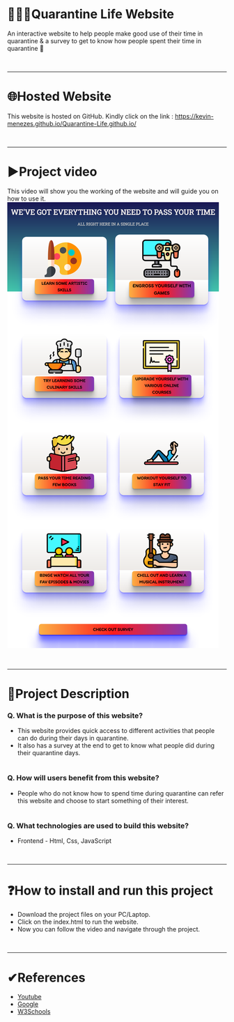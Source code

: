 # 👨‍👩‍👦Quarantine Life Website
An interactive website to help people make good use of their time in quarantine & a survey to get to know how people spent their time in quarantine 🤔

<br/>
<hr>

# 🌐Hosted Website
This website is hosted on GitHub. Kindly click on the link : https://kevin-menezes.github.io/Quarantine-Life.github.io/

<br/>
<hr>

# ▶Project video
This video will show you the working of the website and will guide you on how to use it.
<img alt="Cool Stuffs" src="https://github.com/Kevin-Menezes/Quarantine-Life.github.io/blob/main/Stuff.png">


<br/>
<hr>

# 📄Project Description
### Q. What is the purpose of this website?
- This website provides quick access to different activities that people can do during their days in quarantine.
- It also has a survey at the end to get to know what people did during their quarantine days.
#

### Q. How will users benefit from this website?
- People who do not know how to spend time during quarantine can refer this website and choose to start something of their interest.
#

### Q. What technologies are used to build this website?
- Frontend - Html, Css, JavaScript

<br/>
<hr>

# ❓How to install and run this project
- Download the project files on your PC/Laptop.
- Click on the index.html to run the website.
- Now you can follow the video and navigate through the project.

<br/>
<hr>

# ✔References
* [Youtube](https://www.youtube.com/)
* [Google](https://www.google.com/)
* [W3Schools](https://www.w3schools.com/)
